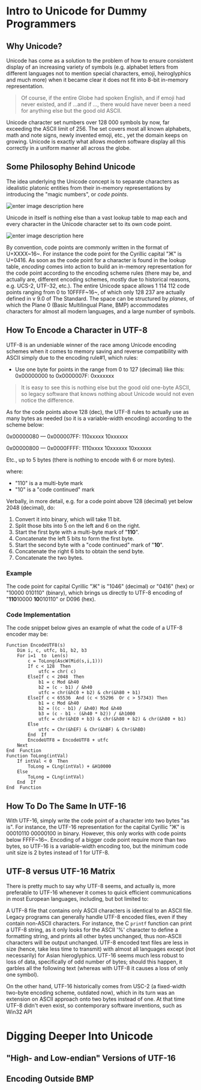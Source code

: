 # Intro to Unicode for Dummy Programmers
## Why Unicode?
Unicode has come as a solution to the problem of how to ensure consistent display of an increasing variety of symbols (e.g. alphabet letters from different languages not to mention  special characters, emoji, heiroglyphics and much more) when it became clear it does not fit into 8-bit in-memory representation.
> Of course, if the entire Globe had spoken English, and if emoji had never existed, and if ...and if ...,  there would have never been a need for anything else but the good old ASCII. 

Unicode character set numbers over 128 000 symbols by now, far exceeding the ASCII limit of 256. The set covers most all known alphabets, math and note signs, newly invented emoji, etc., yet the domain keeps on growing. Unicode is exactly what allows modern software display all this correctly in a uniform manner all across the globe.
## Some Philosophy Behind Unicode
The idea underlying the Unicode concept is to separate characters   as idealistic platonic entities from their in-memory representations by introducing the "magic numbers", or *code points*.



![enter image description here](https://lh3.googleusercontent.com/JQm9xEWsHYnNtK1qFN9TWw9xuqSFt5dZguJ9rW6qqHWUtI9rR_-VwZ5qd47kvqiiSXsvSV9khh3v)



Unicode in itself is nothing else than a vast lookup table to map each and every character in the Unicode character set to its own code point.



![enter image description here](https://lh3.googleusercontent.com/i4KF4qMjV5-Q2Hp-lNxEdfEzD49m9Wx-aQl0Ug8nGx1s1t2sWh4Fl1bVQtb8O8zDGHdeyI31V90R)



By convention, code points are commonly written in the format of U+XXXX~16~. For instance the code point for  the Cyrillic capital "Ж" is U+0416.
As soon as the code point for a character is found in the lookup table, *encoding* comes into action to build an in-memory representation for the code point according to the encoding scheme rules (there may be, and actually are, different encoding schemes, mostly due to historical reasons, e.g. UCS-2, UTF-32, etc.).
The entire Unicode space allows 1 114 112 code points ranging from 0 to 10FFFF~16~, of which only  128 237 are actually defined in v 9.0 of The Standard. The space can be structured by *planes*, of which the Plane 0 (Basic Multilingual Plane, BMP) accommodates characters for almost all modern languages, and a large number of symbols.
## How To Encode a Character in UTF-8 
UTF-8 is an undeniable winner of the race among Unicode encoding schemes when it comes to memory saving and  reverse compatibility with ASCII simply due to the encoding rule#1, which rules:
 - Use one byte for points in the range from 0 to 127 (decimal) like this:
	0x00000000 to 0x0000007F: 0xxxxxxx

> It is easy to see this is nothing else but the good old one-byte ASCII, so legacy software that knows nothing about Unicode would not even notice the difference.

As for the code points above 128 (dec), the UTF-8 rules to actually use as many bytes as needed (so it is a variable-width encoding) according to the scheme below:

0x00000080 — 0x000007FF: 110xxxxx 10xxxxxx

0x00000800 — 0x0000FFFF: 1110xxxx 10xxxxxx 10xxxxxx

Etc., up to 5 bytes (there is nothing to encode with 6 or more bytes).

where:
-  "110" is a a multi-byte mark
-  "10" is a "code continued" mark

Verbally, in more detail, e.g. for a code point above 128 (decimal) yet below 2048 (decimal), do:

1. Convert it into binary, which will take 11 bit. 
2. Split those bits into 5 on the left and 6 on the right. 
3. Start the first byte with a multi-byte mark of "**110**".  
4. Concatenate the left 5 bits to form the first byte. 
5. Start the second byte with a "code continued" mark of "**10**". 
6. Concatenate the right 6 bits to obtain the send byte. 
7. Concatenate the two bytes.

### Example
The code point for capital Cyrillic "Ж" is "1046" (decimal) or "0416" (hex) or "10000 010110" (binary), which brings us directly to UTF-8 encoding of "**110**10000 **10**010110" or D096 (hex).


### Code Implementation
The code snippet below gives an example of what the code of a UTF-8 encoder may be:

	Function EncodeUTF8(s)
		Dim i, c, utfc, b1, b2, b3
		For i=1  to  Len(s)
			c = ToLong(AscW(Mid(s,i,1)))
			If c < 128  Then
				utfc = chr( c)
			ElseIf c < 2048  Then
				b1 = c Mod &h40
				b2 = (c - b1) / &h40
				utfc = chr(&hC0 + b2) & chr(&h80 + b1)
			ElseIf c < 65536  And (c < 55296  Or c > 57343) Then
				b1 = c Mod &h40
				b2 = ((c - b1) / &h40) Mod &h40
				b3 = (c - b1 - (&h40 * b2)) / &h1000
				utfc = chr(&hE0 + b3) & chr(&h80 + b2) & chr(&h80 + b1)
			Else
				utfc = Chr(&hEF) & Chr(&hBF) & Chr(&hBD)
			End  If
			EncodeUTF8 = EncodeUTF8 + utfc
		Next
	End  Function
	Function ToLong(intVal)
		If intVal < 0  Then
			ToLong = CLng(intVal) + &H10000
		Else
			ToLong = CLng(intVal)
		End  If
	End  Function

## How To Do The Same In UTF-16 
With UTF-16, simply write the code point of a character into two bytes "as is". For instance, the UTF-16 representation for the capital Cyrillic "Ж" is 00010110 00000100 in binary. However, this only works with code points below FFFF~16~. Encoding of a bigger code point require more than two bytes, so UTF-16 is a variable-width encoding too, but the minimum code unit size is 2 bytes instead of 1 for UTF-8.


## UTF-8 versus UTF-16 Matrix
There is pretty much to say why UTF-8 seems, and actually is, more preferable to UTF-16 whenever it comes to quick efficient communications in most European languages, including, but bot limited to:

A UTF-8 file that contains only ASCII  characters is identical to an ASCII file. Legacy programs can generally handle UTF-8 encoded files, even if they contain non-ASCII characters. For instance, the C    `printf`  function can print a UTF-8 string, as it only looks for the ASCII '%' character to define a formatting string, and prints all other bytes unchanged, thus non-ASCII characters will be output unchanged.
UTF-8 encoded text files are less in size (hence, take less time to  transmit) with almost all languages except (not necessarily) for Asian hieroglyphics.
UTF-16 seems much less robust to loss of data, specifically of odd number of bytes; should this happen, it garbles all the following text (whereas with UTF-8 it causes a loss of only one symbol).

On the other hand, UTF-16 historically comes from USC-2 (a fixed-width two-byte encoding scheme, outdated now), which in its turn was an extension on ASCII approach onto two bytes instead of one. At that time UTF-8 didn't even exist, so contemporary software inventions, such as Win32 API



# Digging Deeper Into Unicode


## "High- and Low-endian" Versions of UTF-16


## Encoding Outside BMP

<!--stackedit_data:
eyJoaXN0b3J5IjpbMTA1ODUzMTQyNywyMDc1NzkxNDQ5LDEwNj
c3MDU0ODIsMjAxOTAxNjI2MSwtNzczMjAzNTc5LDM5MjM3NDIy
OSw5ODgxODc4MTksOTA5MTM5NzA4LC03MjE4OTI4MTksLTg1Nj
gxOTA5NSwtMTI5NTcyOTQyNiwtMjExMTMzOTYzMCwtNDE4NzQw
OTQyLC00MDEzMTU5NTcsMTI4NzAxMzAxOCwyODQ3MTMxNjMsMj
A5MTEwNzc2MCw0NzAwODY2NTEsMjA3ODc4ODEsMjgzNDE4OTU0
XX0=
-->